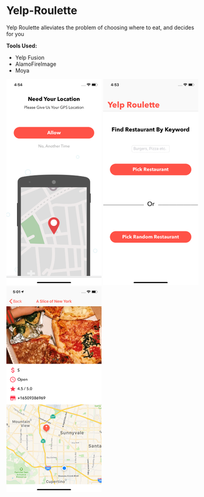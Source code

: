 # Yelp-Roulette
Yelp Roulette alleviates the problem of choosing where to eat, and decides for you

<p style="text-align: left;"><strong>Tools Used:</strong></p>
<ul>
<li style="text-align: left;">Yelp Fusion</li>
<li style="text-align: left;">AlamoFireImage</li>
<li style="text-align: left;">Moya</li>
</ul>

    
<img src="https://github.com/druv5319/Yelp-Roulette/blob/master/ScreenshotViews/locationView.png" width="250"> <img src="https://github.com/druv5319/Yelp-Roulette/blob/master/ScreenshotViews/searchView.png" width="250"> <img src="https://github.com/druv5319/Yelp-Roulette/blob/master/ScreenshotViews/detailsFoodView.png" width="250">


